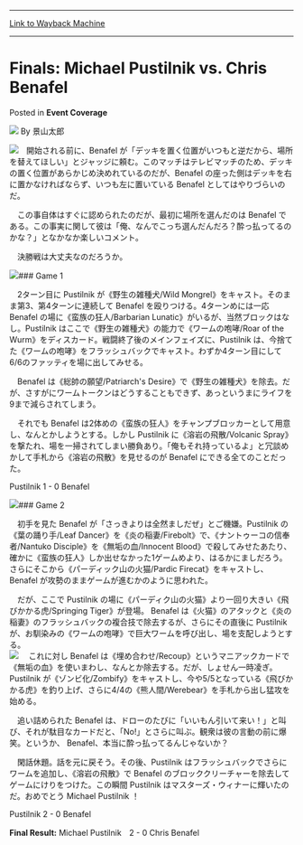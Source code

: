 
---
[Link to Wayback Machine](https://web.archive.org/web/20160331125434/http://magic.wizards.com/en/articles/archive/event-coverage/finals-michael-pustilnik-vs-chris-benafel-2015-10-13-0)

[_metadata_:author]:- "景山太郎"
[_metadata_:description]:- "　開始される前に、Benafel が「デッキを置く位置がいつもと逆だから、場所を替えてほしい」とジャッジに頼む。このマッチはテレビマッチのため、デッキの置く位置があらかじめ決めれているのだが、Benafel の座った側はデッキを右に置かなければならず、いつも左に置いている Benafel としてはやりづらいのだ。 　この事自体はすぐに認められたのだが、最初に場所を選んだのは Benafel である。この事実に関して彼は「俺、なんでこっち選んだんだろ？酔っ払ってるのかな？」となかなか楽しいコメント。 　決勝戦は大丈夫なのだろうか。"
[_metadata_:generator]:- "Drupal 7 (http://drupal.org)"
[_metadata_:node]:- "748436"
[_metadata_:publish_date]:- "2015-10-13"
[_metadata_:source]:- "div-main-content"
[_metadata_:title]:- "Finals: Michael Pustilnik vs. Chris Benafel"
[_metadata_:wayback_capture_timestamp]:- "2016-03-31 12:54:34"
[_metadata_:wayback_raw_url]:- "https://web.archive.org/web/20160331125434id_/http://magic.wizards.com/en/articles/archive/event-coverage/finals-michael-pustilnik-vs-chris-benafel-2015-10-13-0"
[_metadata_:wayback_url]:- "http://magic.wizards.com/en/articles/archive/event-coverage/finals-michael-pustilnik-vs-chris-benafel-2015-10-13-0"
---


Finals: Michael Pustilnik vs. Chris Benafel
===========================================



 Posted in **Event Coverage**







![](https://media.magic.wizards.com/styles/auth_small/public/generic-avatar-150_231.png)
By 景山太郎











![](https://media.magic.wizards.com/image_legacy_migration/sideboard/images/mastersnor01/a681.jpg)　開始される前に、Benafel が「デッキを置く位置がいつもと逆だから、場所を替えてほしい」とジャッジに頼む。このマッチはテレビマッチのため、デッキの置く位置があらかじめ決めれているのだが、Benafel の座った側はデッキを右に置かなければならず、いつも左に置いている Benafel としてはやりづらいのだ。  

　この事自体はすぐに認められたのだが、最初に場所を選んだのは Benafel である。この事実に関して彼は「俺、なんでこっち選んだんだろ？酔っ払ってるのかな？」となかなか楽しいコメント。  

　決勝戦は大丈夫なのだろうか。


![](https://media.magic.wizards.com/image_legacy_migration/sideboard/images/mastersnor01/a680.jpg)### Game 1


　2ターン目に Pustilnik が《野生の雑種犬/Wild Mongrel》をキャスト。そのまま第3、第4ターンに連続して Benafel を殴りつける。4ターンめには一応 Benafel の場に《蛮族の狂人/Barbarian Lunatic》がいるが、当然ブロックはなし。Pustilnik はここで《野生の雑種犬》の能力で《ワームの咆哮/Roar of the Wurm》をディスカード。戦闘終了後のメインフェイズに、Pustilnik は、今捨てた《ワームの咆哮》をフラッシュバックでキャスト。わずか4ターン目にして 6/6のファッティを場に出してみせる。  

　Benafel は《総帥の願望/Patriarch's Desire》で《野生の雑種犬》を除去。だが、さすがにワームトークンはどうすることもできず、あっというまにライフを9まで減らされてしまう。  

　それでも Benafel は2体めの《蛮族の狂人》をチャンプブロッカーとして用意し、なんとかしようとする。しかし Pustilnik に《溶岩の飛散/Volcanic Spray》を撃たれ、場を一掃されてしまい勝負あり。「俺もそれ持っているよ」と冗談めかして手札から《溶岩の飛散》を見せるのが Benafel にできる全てのことだった。


Pustilnik 1 - 0 Benafel


![](https://media.magic.wizards.com/image_legacy_migration/sideboard/images/mastersnor01/a674.jpg)### Game 2


　初手を見た Benafel が「さっきよりは全然ましだぜ」とご機嫌。Pustilnik の《葉の踊り手/Leaf Dancer》を《炎の稲妻/Firebolt》で、《ナントゥーコの信奉者/Nantuko Disciple》を《無垢の血/Innocent Blood》で殺してみせたあたり、確かに《蛮族の狂人》しか出せなかった1ゲームめより、はるかにましだろう。さらにそこから《パーディック山の火猫/Pardic Firecat》をキャストし、 Benafel が攻勢のままゲームが進むかのように思われた。  

　だが、ここで Pustilnik の場に《パーディク山の火猫》より一回り大きい《飛びかかる虎/Springing Tiger》が登場。 Benafel は《火猫》のアタックと《炎の稲妻》のフラッシュバックの複合技で除去するが、さらにその直後に Pustilnik が、お馴染みの《ワームの咆哮》で巨大ワームを呼び出し、場を支配しようとする。  
![](https://media.magic.wizards.com/image_legacy_migration/sideboard/images/mastersnor01/a672.jpg)
　これに対し Benafel は《埋め合わせ/Recoup》というマニアックカードで《無垢の血》を使いまわし、なんとか除去する。だが、しょせん一時凌ぎ。 Pustilnik が《ゾンビ化/Zombify》をキャストし、今や5/5となっている《飛びかかる虎》を釣り上げ、さらに4/4の《熊人間/Werebear》を手札から出し猛攻を始める。  

　追い詰められた Benafel は、ドローのたびに「いいもん引いて来い！」と叫び、それが駄目なカードだと、「No!」とさらに叫ぶ。観衆は彼の言動の前に爆笑。というか、 Benafel、本当に酔っ払ってるんじゃないか？  

　閑話休題。話を元に戻そう。その後、Pustilnik はフラッシュバックでさらにワームを追加し、《溶岩の飛散》で Benafel のブロッククリーチャーを除去してゲームにけりをつけた。この瞬間 Pustilnik はマスターズ・ウィナーに輝いたのだ。おめでとう Michael Pustilnik ！


Pustilnik 2 - 0 Benafel


**Final Result:** Michael Pustilnik　2 - 0 Chris Benafel







